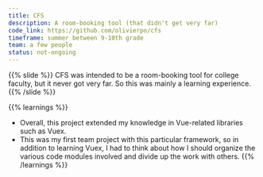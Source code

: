 ```yaml
---
title: CFS
description: A room-booking tool (that didn't get very far)
code_link: https://github.com/olivierpo/cfs
timeframe: summer between 9-10th grade
team: a few people
status: not-ongoing
---
```

{{% slide %}}
CFS was intended to be a room-booking tool for college faculty, but it never got very far. So this was mainly a learning experience.
{{% /slide %}}

{{% learnings %}}
* Overall, this project extended my knowledge in Vue-related libraries such as Vuex.
* This was my first team project with this particular framework, so in addition to learning Vuex, I had to think about how I should organize the various code modules involved and divide up the work with others.
{{% /learnings %}}
